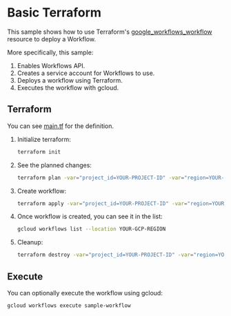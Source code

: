 # Basic Terraform

This sample shows how to use Terraform's [google_workflows_workflow](https://registry.terraform.io/providers/hashicorp/google/latest/docs/resources/workflows_workflow)
resource to deploy a Workflow.

More specifically, this sample:

1. Enables Workflows API.
1. Creates a service account for Workflows to use.
1. Deploys a workflow using Terraform.
1. Executes the workflow with gcloud.

## Terraform

You can see [main.tf](main.tf) for the definition.

1. Initialize terraform:

    ```sh
    terraform init
    ```

1. See the planned changes:

    ```sh
    terraform plan -var="project_id=YOUR-PROJECT-ID" -var="region=YOUR-GCP-REGION"
    ```

1. Create workflow:

    ```sh
    terraform apply -var="project_id=YOUR-PROJECT-ID" -var="region=YOUR-GCP-REGION"
    ```

1. Once workflow is created, you can see it in the list:

    ```sh
    gcloud workflows list --location YOUR-GCP-REGION
    ```

1. Cleanup:

    ```sh
    terraform destroy -var="project_id=YOUR-PROJECT-ID" -var="region=YOUR-GCP-REGION"
    ```

## Execute

You can optionally execute the workflow using gcloud:

```sh
gcloud workflows execute sample-workflow
```
